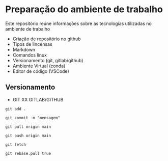 # Preparação do ambiente de trabalho


Este repositório reúne informações sobre as tecnologias utilizadas no ambiente de trabalho

- Criação de repositório no github
- Tipos de lincensas
- Markdown
- Comandos linux
- Versionamento (git, gitlab/github)
- Ambiente Virtual (conda)
- Editor de código (VSCode)

## Versionamento

- GIT XX GITLAB/GITHUB

```
git add .
```

```
git commit -m "mensagem"
```

```
git pull origin main
```

```
git push origin main
```


```
git fetch

```

```
git rebase.pull true

```

